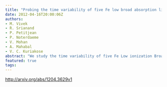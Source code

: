 ```yaml
---
title: "Probing the time variability of five Fe low broad absorption line   quasars"
date: 2012-04-16T20:00:06Z
authors:
- M. Vivek
- R. Srianand
- P. Petitjean
- P. Noterdaeme
- V. Mohan
- A. Mahabal
- V. C. Kuriakose
abstract: "We study the time variability of five Fe Low ionization Broad Absorption Line (FeLoBAL) QSOs using repeated spectroscopic observations with the 2m telescope at IUCAA Girawali observatory (IGO) spanning an interval of upto 10 years. We report a dramatic variation in Al III and Fe III fine-structure lines in the spectra of SDSS J221511.93-004549.9 (z_em ~ 1.478). However, there is no such strong variability shown by the C IV absorption. This source is known to be unusual with (i) the continuum emission dominated by Fe emission lines, (ii) Fe III absorption being stronger than Fe II and (iii) the apparent ratio of Fe III UV 48 to Fe III UV 34 absorption suggesting an inverted population ratio. This is the first reported detection of time variability in the Fe III fine-structure lines in QSO spectra. There is a strong reduction in the absorption strength of these lines between year 2000 and 2008. Using the template fitting techniques, we show that the apparent inversion of strength of UV lines could be related to the complex spectral energy distribution of this QSO. The observed variability can be related to change in the ionization state of the gas or due to transverse motion of this absorbing gas. The shortest variability timescale of Al III line gives a lower limit on the electron density of the absorbing gas as n_e >= 1.1 x 10^4 cm^-3. The remaining 4 FeLoBALs do not show any changes beyond the measurement uncertainties either in optical depth or in the velocity structure. We present the long-term photometric light curve for all of our sources. Among them only SDSS J221511.93-004549.9 shows significant (>= 0.2 mag) variability."
featured: true
tags:
---
```

http://arxiv.org/abs/1204.3629v1